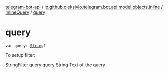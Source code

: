 [telegram-bot-api](../../index.md) / [io.github.oleksivio.telegram.bot.api.model.objects.inline](../index.md) / [InlineQuery](index.md) / [query](./query.md)

# query

`var query: `[`String`](https://kotlinlang.org/api/latest/jvm/stdlib/kotlin/-string/index.html)`?`

To setup filter:

StringFilter query query String Text of the query

